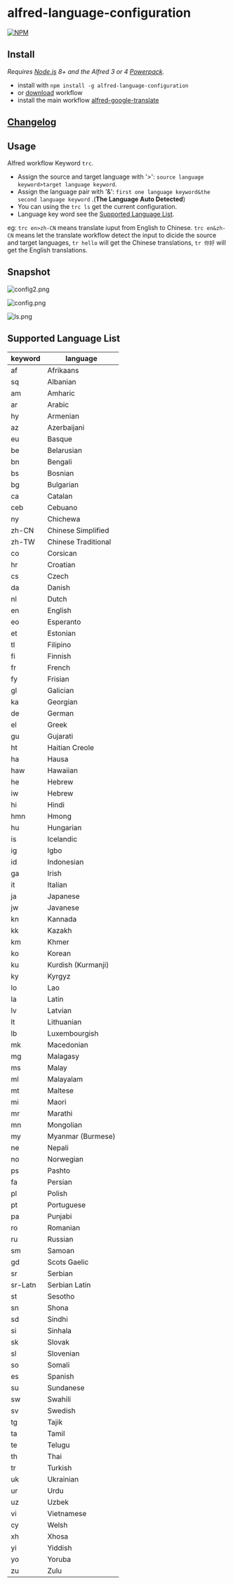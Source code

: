 # alfred-language-configuration

[![NPM](https://nodei.co/npm/alfred-language-configuration.png)](https://nodei.co/npm/alfred-language-configuration/)

## Install

*Requires [Node.js](https://nodejs.org) 8+ and the Alfred 3 or 4 [Powerpack](https://www.alfredapp.com/powerpack/).*

- install with `npm install -g alfred-language-configuration`
- or [download](https://github.com/xfslove/alfred-language-configuration/releases/tag/v1.0.3) workflow
- install the main workflow [alfred-google-translate](https://github.com/xfslove/alfred-google-translate)

## [Changelog](https://github.com/xfslove/alfred-language-configuration/releases)

## Usage

Alfred workflow Keyword `trc`.

- Assign the source and target language with '>': `source language keyword>target language keyword`.
- Assign the language pair with '&': `first one language keyword&the second language keyword` .(**The Language Auto Detected**)
- You can using the `trc ls` get the current configuration.
-  Language key word see the [Supported Language List](#supported-language-list).

eg: `trc en>zh-CN` means translate iuput from English to Chinese. `trc en&zh-CN` means let the translate workflow detect the input to dicide the source and target languages, `tr hello` will get the Chinese translations, `tr 你好` will get the English translations.

## Snapshot

![config2.png](media/config2.png)

![config.png](media/config.png)

![ls.png](media/ls.png)

## Supported Language List

| keyword  | language |
| --------- | ------- |
|af|Afrikaans|
|sq|Albanian|
|am|Amharic|
|ar|Arabic|
|hy|Armenian|
|az|Azerbaijani|
|eu|Basque|
|be|Belarusian|
|bn|Bengali|
|bs|Bosnian|
|bg|Bulgarian|
|ca|Catalan|
|ceb|Cebuano|
|ny|Chichewa|
|zh-CN|Chinese Simplified|
|zh-TW|Chinese Traditional|
|co|Corsican|
|hr|Croatian|
|cs|Czech|
|da|Danish|
|nl|Dutch|
|en|English|
|eo|Esperanto|
|et|Estonian|
|tl|Filipino|
|fi|Finnish|
|fr|French|
|fy|Frisian|
|gl|Galician|
|ka|Georgian|
|de|German|
|el|Greek|
|gu|Gujarati|
|ht|Haitian Creole|
|ha|Hausa|
|haw|Hawaiian|
|he|Hebrew|
|iw|Hebrew|
|hi|Hindi|
|hmn|Hmong|
|hu|Hungarian|
|is|Icelandic|
|ig|Igbo|
|id|Indonesian|
|ga|Irish|
|it|Italian|
|ja|Japanese|
|jw|Javanese|
|kn|Kannada|
|kk|Kazakh|
|km|Khmer|
|ko|Korean|
|ku|Kurdish (Kurmanji)|
|ky|Kyrgyz|
|lo|Lao|
|la|Latin|
|lv|Latvian|
|lt|Lithuanian|
|lb|Luxembourgish|
|mk|Macedonian|
|mg|Malagasy|
|ms|Malay|
|ml|Malayalam|
|mt|Maltese|
|mi|Maori|
|mr|Marathi|
|mn|Mongolian|
|my|Myanmar (Burmese)|
|ne|Nepali|
|no|Norwegian|
|ps|Pashto|
|fa|Persian|
|pl|Polish|
|pt|Portuguese|
|pa|Punjabi|
|ro|Romanian|
|ru|Russian|
|sm|Samoan|
|gd|Scots Gaelic|
|sr|Serbian|
|sr-Latn|Serbian Latin|
|st|Sesotho|
|sn|Shona|
|sd|Sindhi|
|si|Sinhala|
|sk|Slovak|
|sl|Slovenian|
|so|Somali|
|es|Spanish|
|su|Sundanese|
|sw|Swahili|
|sv|Swedish|
|tg|Tajik|
|ta|Tamil|
|te|Telugu|
|th|Thai|
|tr|Turkish|
|uk|Ukrainian|
|ur|Urdu|
|uz|Uzbek|
|vi|Vietnamese|
|cy|Welsh|
|xh|Xhosa|
|yi|Yiddish|
|yo|Yoruba|
|zu|Zulu|
